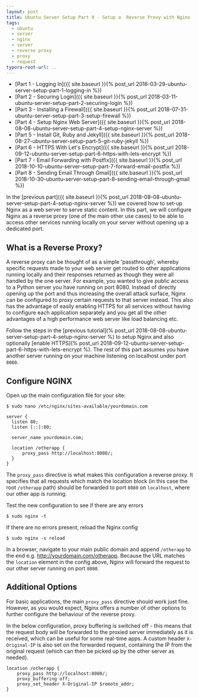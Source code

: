 ```yaml
---
layout: post
title: Ubuntu Server Setup Part 9 - Setup a  Reverse Proxy with Nginx
tags:
  - ubuntu
  - server
  - nginx
  - server
  - reverse proxy
  - proxy
  - request
typora-root-url: ..
---
```


- [Part 1 - Logging In]({{ site.baseurl }}{% post_url 2016-03-29-ubuntu-server-setup-part-1-logging-in %})
- [Part 2 - Securing Login]({{ site.baseurl }}{% post_url 2018-03-11-ubuntu-server-setup-part-2-securing-login %})
- [Part 3 - Installing a Firewall]({{ site.baseurl }}{% post_url 2018-07-31-ubuntu-server-setup-part-3-setup-firewall %})
- [Part 4 - Setup Nginx Web Server]({{ site.baseurl }}{% post_url 2018-08-08-ubuntu-server-setup-part-4-setup-nginx-server %})
- [Part 5 - Install Git, Ruby and Jekyll]({{ site.baseurl }}{% post_url 2018-08-27-ubuntu-server-setup-part-5-git-ruby-jekyll %})
- [Part 6 - HTTPS With Let's Encrypt]({{ site.baseurl }}{% post_url 2018-09-12-ubuntu-server-setup-part-6-https-with-lets-encrypt %})
- [Part 7 - Email Forwarding with Postfix]({{ site.baseurl }}{% post_url 2018-10-10-ubuntu-server-setup-part-7-forward-email-postfix %})
- [Part 8 - Sending Email Through Gmail]({{ site.baseurl }}{% post_url 2018-10-30-ubuntu-server-setup-part-8-sending-email-through-gmail %})

In the [previous part]({{ site.baseurl }}{% post_url 2018-08-08-ubuntu-server-setup-part-4-setup-nginx-server %}) we covered how to set-up Nginx as a web server to serve static content. In this part, we will configure Nginx as a reverse proxy (one of the main other use cases) to be able to access other services running locally on your server without opening up a dedicated port.

## What is a Reverse Proxy?

A reverse proxy can be thought of as a simple 'passthrough', whereby specific requests made to your web server get routed to other applications running locally and their responses returned as though they were all handled by the one server. For example, you wanted to give public access to a Python server you have running on port 8080. Instead of directly opening up the port and thus increasing the overall attack surface, Nginx can be configured to proxy certain requests to that server instead. This also has the advantage of easily enabling HTTPS for all services without having to configure each application separately and you get all the other advantages of a high performance web server like load balancing etc.

Follow the steps in the [previous tutorial](% post_url 2018-08-08-ubuntu-server-setup-part-4-setup-nginx-server %) to setup Nginx and also optionally [enable HTTPS](% post_url 2018-09-12-ubuntu-server-setup-part-6-https-with-lets-encrypt %). The rest of this part assumes you have another server running on your machine listening on localhost under port `8080`.

## Configure NGINX

Open up the main configuration file for your site:

```shell
$ sudo nano /etc/nginx/sites-available/yourdomain.com
```

```nginx
server {
  listen 80;
  listen [::]:80;

  server_name yourdomain.com;

  location /otherapp {
      proxy_pass http://localhost:8080/;
  }
}
```

The `proxy_pass` directive is what makes this configuration a reverse proxy. It specifies that all requests which match the location block (in this case the root `/otherapp` path) should be forwarded to port `8080` on `localhost`, where our other app is running.

Test the new configuration to see if there are any errors

```shell
$ sudo nginx -t
```

If there are no errors present, reload the Nginx config

```shell
$ sudo nginx -s reload
```

In a browser, navigate to your main public domain and append `/otherapp` to the end e.g. http://yourdomain.com/otherapp. Because the URL matches the `location` element in the config above, Nginx will forward the request to our other server running on port `8080`.

## Additional Options

For basic applications, the main `proxy_pass` directive should work just fine. However, as you would expect, Nginx offers a number of other options to further configure the behaviour of the reverse proxy.

In the below configuration, proxy buffering is switched off - this means that the request body will be forwarded to the proxied server immediately as it is received, which can be useful for some real-time apps. A custom header `X-Original-IP` is also set on the forwarded request, containing the IP from the original request (which can then be picked up by the other server as needed).

```nginx
location /otherapp {
    proxy_pass http://localhost:8080/;
    proxy_buffering off;
    proxy_set_header X-Original-IP $remote_addr;
}
```